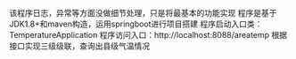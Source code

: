 该程序日志，异常等方面没做细节处理，只是将最基本的功能实现
程序是基于JDK1.8+和maven构造，运用springboot进行项目搭建
程序启动入口类：TemperatureApplication
程序访问入口：http://localhost:8088/areatemp
根据接口实现三级级联，查询出县级气温情况
